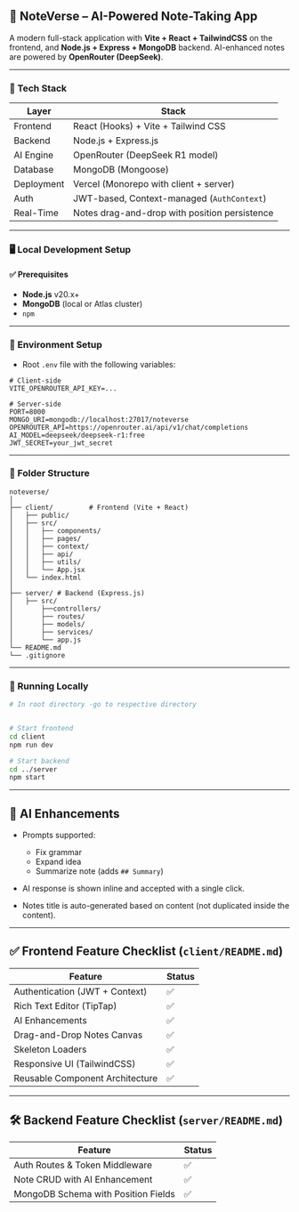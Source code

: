 ## 🧠 NoteVerse – AI-Powered Note-Taking App

A modern full-stack application with **Vite + React + TailwindCSS** on the frontend, and **Node.js + Express + MongoDB** backend. AI-enhanced notes are powered by **OpenRouter (DeepSeek)**.

---

### 🔧 Tech Stack

| Layer      | Stack                                         |
| ---------- | --------------------------------------------- |
| Frontend   | React (Hooks) + Vite + Tailwind CSS           |
| Backend    | Node.js + Express.js                          |
| AI Engine  | OpenRouter (DeepSeek R1 model)                |
| Database   | MongoDB (Mongoose)                            |
| Deployment | Vercel (Monorepo with client + server)        |
| Auth       | JWT-based, Context-managed (`AuthContext`)    |
| Real-Time  | Notes drag-and-drop with position persistence |

---

### 🖥️ Local Development Setup

#### ✅ Prerequisites

- **Node.js** v20.x+
- **MongoDB** (local or Atlas cluster)
- `npm`

---

### 🔑 Environment Setup

- Root `.env` file with the following variables:

```
# Client-side
VITE_OPENROUTER_API_KEY=...

# Server-side
PORT=8000
MONGO_URI=mongodb://localhost:27017/noteverse
OPENROUTER_API=https://openrouter.ai/api/v1/chat/completions
AI_MODEL=deepseek/deepseek-r1:free
JWT_SECRET=your_jwt_secret
```

---

### 📁 Folder Structure

```
noteverse/
│
├── client/         # Frontend (Vite + React)
│   ├── public/
│   ├── src/
│   │   ├── components/
│   │   ├── pages/
│   │   ├── context/
│   │   ├── api/
│   │   ├── utils/
│   │   └── App.jsx
│   └── index.html
│
├── server/ # Backend (Express.js)
│   ├── src/
│       ├──controllers/
│       ├── routes/
│       ├── models/
│       ├── services/
│       └── app.js
└── README.md
└── .gitignore
```

---

### 🚀 Running Locally

```bash
# In root directory -go to respective directory


# Start frontend
cd client
npm run dev

# Start backend
cd ../server
npm start
```

---

## 🧠 AI Enhancements

- Prompts supported:

  - Fix grammar
  - Expand idea
  - Summarize note (adds `## Summary`)

- AI response is shown inline and accepted with a single click.
- Notes title is auto-generated based on content (not duplicated inside the content).

---

## ✅ Frontend Feature Checklist (`client/README.md`)

| Feature                         | Status |
| ------------------------------- | ------ |
| Authentication (JWT + Context)  | ✅     |
| Rich Text Editor (TipTap)       | ✅     |
| AI Enhancements                 | ✅     |
| Drag-and-Drop Notes Canvas      | ✅     |
| Skeleton Loaders                | ✅     |
| Responsive UI (TailwindCSS)     | ✅     |
| Reusable Component Architecture | ✅     |

---

## 🛠 Backend Feature Checklist (`server/README.md`)

| Feature                             | Status |
| ----------------------------------- | ------ |
| Auth Routes & Token Middleware      | ✅     |
| Note CRUD with AI Enhancement       | ✅     |
| MongoDB Schema with Position Fields | ✅     |
